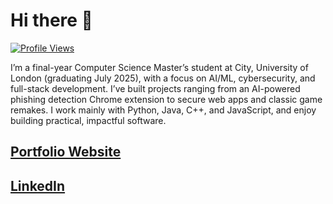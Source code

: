 # Hi there 👋

[![Profile Views](https://komarev.com/ghpvc/?username=AymenCity&label=Profile%20views&color=0e75b6&style=flat)](https://github.com/AymenCity)

I’m a final-year Computer Science Master’s student at City, University of London (graduating July 2025), with a focus on AI/ML, cybersecurity, and full-stack development. I’ve built projects ranging from an AI-powered phishing detection Chrome extension to secure web apps and classic game remakes. I work mainly with Python, Java, C++, and JavaScript, and enjoy building practical, impactful software.

## [Portfolio Website](https://aymencity.github.io/)

## [LinkedIn](https://www.linkedin.com/in/aymen-s/)




